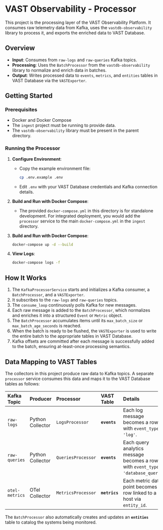 # VAST Observability - Processor

This project is the processing layer of the VAST Observability Platform. It consumes raw telemetry data from Kafka, uses the `vastdb-observability` library to process it, and exports the enriched data to VAST Database.

## Overview

- **Input**: Consumes from `raw-logs` and `raw-queries` Kafka topics.
- **Processing**: Uses the `BatchProcessor` from the `vastdb-observability` library to normalize and enrich data in batches.
- **Output**: Writes processed data to `events`, `metrics`, and `entities` tables in VAST Database via the `VASTExporter`.

## Getting Started

### Prerequisites

- Docker and Docker Compose
- The `ingest` project must be running to provide data.
- The `vastdb-observability` library must be present in the parent directory.

### Running the Processor

1.  **Configure Environment**:
    -   Copy the example environment file:
        ```bash
        cp .env.example .env
        ```
    -   Edit `.env` with your VAST Database credentials and Kafka connection details.

2.  **Build and Run with Docker Compose**:
    -   The provided `docker-compose.yml` in this directory is for standalone development. For integrated deployment, you would add the `processor` service to the main `docker-compose.yml` in the `ingest` directory.

3.  **Build and Run with Docker Compose**:
    ```bash
    docker-compose up -d --build
    ```

4.  **View Logs**:
    ```bash
    docker-compose logs -f
    ```

## How It Works

1.  The `KafkaProcessorService` starts and initializes a Kafka consumer, a `BatchProcessor`, and a `VASTExporter`.
2.  It subscribes to the `raw-logs` and `raw-queries` topics.
3.  The `consume_loop` continuously polls Kafka for new messages.
4.  Each raw message is added to the `BatchProcessor`, which normalizes and enriches it into a structured `Event` or `Metric` object.
5.  The `BatchProcessor` accumulates items until its `max_batch_size` or `max_batch_age_seconds` is reached.
6.  When the batch is ready to be flushed, the `VASTExporter` is used to write the entire batch to the appropriate tables in VAST Database.
7.  Kafka offsets are committed after each message is successfully added to the batch, ensuring at-least-once processing semantics.

## Data Mapping to VAST Tables

The collectors in this project produce raw data to Kafka topics. A separate `processor` service consumes this data and maps it to the VAST Database tables as follows:

| Kafka Topic | Producer | Processor | VAST Table | Details |
| :--- | :--- | :--- | :--- | :--- |
| `raw-logs` | Python Collector | `LogsProcessor` | **`events`** | Each log message becomes a row with `event_type` = `'log'`. |
| `raw-queries` | Python Collector | `QueriesProcessor` | **`events`** | Each query analytics message becomes a row with `event_type` = `'database_query'`. |
| `otel-metrics` | OTel Collector | `MetricsProcessor` | **`metrics`** | Each metric data point becomes a row linked to a host via `entity_id`. |

The `BatchProcessor` also automatically creates and updates an **`entities`** table to catalog the systems being monitored.
